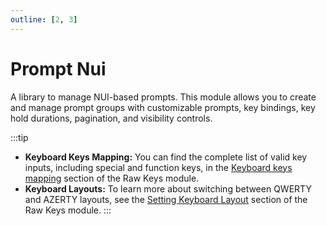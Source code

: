 ```yaml
---
outline: [2, 3]
---
```


# Prompt Nui <BadgeClient/>

A library to manage NUI-based prompts. This module allows you to create and manage prompt groups with customizable prompts, key bindings, key hold durations, pagination, and visibility controls.

:::tip

- **Keyboard Keys Mapping:** You can find the complete list of valid key inputs, including special and function keys, in the [Keyboard keys mapping](../../raw-keys/client#keyboard-keys-mapping) section of the Raw Keys module.
- **Keyboard Layouts:** To learn more about switching between QWERTY and AZERTY layouts, see the [Setting Keyboard Layout](../../raw-keys/client#setting-keyboard-layout) section of the Raw Keys module.
  :::

<!--@include: ./autodoc/autodoc_client_functions.md-->